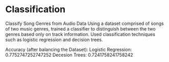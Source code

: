 # Classification
Classify Song Genres from Audio Data
Using a dataset comprised of songs of two music genres, trained a classifier to distinguish between the two genres based only on track information. Used classification techniques such as logistic regression and decision trees. 

Accuracy (after balancing the Dataset):
Logistic Regression: 0.7752747252747252
Decesion Trees: 0.7241758241758242

